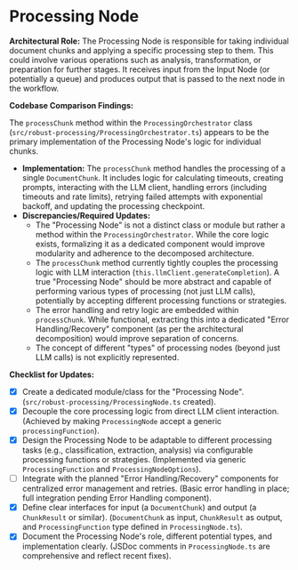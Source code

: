 # Processing Node

**Architectural Role:** The Processing Node is responsible for taking individual document chunks and applying a specific processing step to them. This could involve various operations such as analysis, transformation, or preparation for further stages. It receives input from the Input Node (or potentially a queue) and produces output that is passed to the next node in the workflow.

**Codebase Comparison Findings:**

The `processChunk` method within the `ProcessingOrchestrator` class (`src/robust-processing/ProcessingOrchestrator.ts`) appears to be the primary implementation of the Processing Node's logic for individual chunks.

*   **Implementation:** The `processChunk` method handles the processing of a single `DocumentChunk`. It includes logic for calculating timeouts, creating prompts, interacting with the LLM client, handling errors (including timeouts and rate limits), retrying failed attempts with exponential backoff, and updating the processing checkpoint.
*   **Discrepancies/Required Updates:**
    *   The "Processing Node" is not a distinct class or module but rather a method within the `ProcessingOrchestrator`. While the core logic exists, formalizing it as a dedicated component would improve modularity and adherence to the decomposed architecture.
    *   The `processChunk` method currently tightly couples the processing logic with LLM interaction (`this.llmClient.generateCompletion`). A true "Processing Node" should be more abstract and capable of performing various types of processing (not just LLM calls), potentially by accepting different processing functions or strategies.
    *   The error handling and retry logic are embedded within `processChunk`. While functional, extracting this into a dedicated "Error Handling/Recovery" component (as per the architectural decomposition) would improve separation of concerns.
    *   The concept of different "types" of processing nodes (beyond just LLM calls) is not explicitly represented.

**Checklist for Updates:**

*   [x] Create a dedicated module/class for the "Processing Node". (`src/robust-processing/ProcessingNode.ts` created).
*   [x] Decouple the core processing logic from direct LLM client interaction. (Achieved by making `ProcessingNode` accept a generic `processingFunction`).
*   [x] Design the Processing Node to be adaptable to different processing tasks (e.g., classification, extraction, analysis) via configurable processing functions or strategies. (Implemented via generic `ProcessingFunction` and `ProcessingNodeOptions`).
*   [ ] Integrate with the planned "Error Handling/Recovery" components for centralized error management and retries. (Basic error handling in place; full integration pending Error Handling component).
*   [x] Define clear interfaces for input (a `DocumentChunk`) and output (a `ChunkResult` or similar). (`DocumentChunk` as input, `ChunkResult` as output, and `ProcessingFunction` type defined in `ProcessingNode.ts`).
*   [x] Document the Processing Node's role, different potential types, and implementation clearly. (JSDoc comments in `ProcessingNode.ts` are comprehensive and reflect recent fixes).